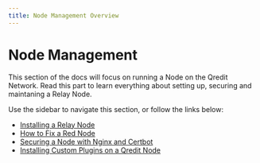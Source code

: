 ```yaml
---
title: Node Management Overview
---
```

# Node Management

This section of the docs will focus on running a Node on the Qredit Network. Read this part to learn everything about setting up, securing and maintaning a Relay Node.



Use the sidebar to navigate this section, or follow the links below:

- [Installing a Relay Node](/nodes/relay-node-install.html/)
- [How to Fix a Red Node](/node/red-node-fix.html)
- [Securing a Node with Nginx and Certbot](/nodes/secure-node-ssl.html)
- [Installing Custom Plugins on a Qredit Node](/nodes/plugin-install.html)
